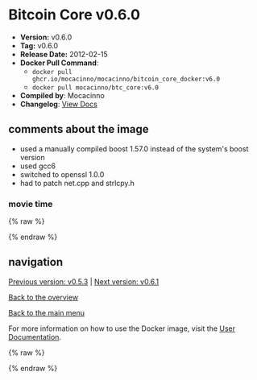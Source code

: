 # Bitcoin Core v0.6.0

- **Version:** v0.6.0
- **Tag:** v0.6.0
- **Release Date:** 2012-02-15
- **Docker Pull Command**:
  - `docker pull ghcr.io/mocacinno/mocacinno/bitcoin_core_docker:v6.0`
  - `docker pull mocacinno/btc_core:v6.0`
- **Compiled by**: Mocacinno
- **Changelog**: [View Docs](https://github.com/bitcoin/bitcoin/tree/v0.6.0/doc)

## comments about the image

- used a manually compiled boost 1.57.0 instead of the system's boost version
- used gcc6
- switched to openssl 1.0.0
- had to patch net.cpp and strlcpy.h

### movie time

{% raw %}
<link rel="stylesheet" href="https://mocacinno.com/asciinema-player.css">
   <div id="fullnode"></div>
   <script src="https://mocacinno.com/asciinema-player.min.js"></script>
   <script>
      AsciinemaPlayer.create('./casts/v0.6.0.cast', document.getElementById('fullnode'));
   </script>
{% endraw %}

## navigation

[Previous version: v0.5.3](./v5.3.md) | [Next version: v0.6.1](./v6.1.md)

[Back to the overview](./Readme.md)

[Back to the main menu](../Readme.md)

For more information on how to use the Docker image, visit the [User Documentation](../userdocs/Readme.md).

<!-- Google tag (gtag.js) -->
{% raw %}
<script async src="https://www.googletagmanager.com/gtag/js?id=G-BPC6NC6FF9"></script>
<script>
  window.dataLayer = window.dataLayer || [];
  function gtag(){dataLayer.push(arguments);}
  gtag('js', new Date());
  gtag('config', 'G-BPC6NC6FF9');
</script>
{% endraw %}

